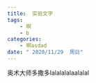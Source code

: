 ```yaml
---
title:  实验文字
tags: 
    - 啊
    - b
categories: 
    - 啊asdad
date: " 2020/11/29  周日"
---
```

奥术大师多撒多lalalalalaalalal
